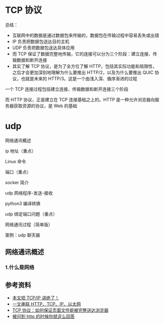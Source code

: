 # TCP 协议

总结：

-   互联网中的数据是通过数据包来传输的，数据包在传输过程中容易丢失或出错
-   IP 负责把数据包送达目的主机
-   UDP 负责把数据包送达具体应用
-   而 TCP 保证了数据完整地传输，它的连接可以分为三个阶段：建立连接、传输数据和断开连接
-   其实了解 TCP 协议，是为了全方位了解 HTTP，包括其实际功能和局限性，之后才会更加深刻地理解为什么要推出 HTTP/2，以及为什么要推出 QUIC 协议，也就是未来的 HTTP/3。这是一个由浅入深、循序渐进的过程

一个 TCP 连接过程包括建立连接、传输数据和断开连接三个阶段

而 HTTP 协议，正是建立在 TCP 连接基础之上的。HTTP 是一种允许浏览器向服务器获取资源的协议，是 Web 的基础

# udp

网络通讯概述

ip 地址（重点）

Linux 命令

端口（重点）

socker 简介

udp 网络程序-发送-接收

python3 编译转换

udp 绑定端口问题（重点）

网络通讯过程（简单版）

案例：udp 聊天器

## 网络通讯概述

### 1.什么是网络

## 参考资料

-   [本文把 TCP/IP 讲绝了！](https://mp.weixin.qq.com/s/EhkbUZYX_P7XJFQ5471HaQ)
-   [一文串联 HTTP、TCP、IP、以太网](https://mp.weixin.qq.com/s?__biz=Mzg4MTYwMzY1Mw==&mid=2247496571&idx=1&sn=3532002eb4a2f4d4cd54cb6bfc934f05&source=41#wechat_redirect)
-   [TCP 协议：如何保证页面文件能被完整送达浏览器](https://blog.poetries.top/browser-working-principle/guide/part1/lesson02.html#%E4%B8%80%E4%B8%AA%E6%95%B0%E6%8D%AE%E5%8C%85%E7%9A%84%E2%80%9C%E6%97%85%E7%A8%8B%E2%80%9D)
-   [被问到 http 的时候你就这么回答](https://mp.weixin.qq.com/s/7uuypNid-1iNlXavTFHp7w)
